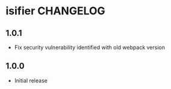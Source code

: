 # isifier CHANGELOG

## 1.0.1

- Fix security vulnerability identified with old webpack version

## 1.0.0

- Initial release
